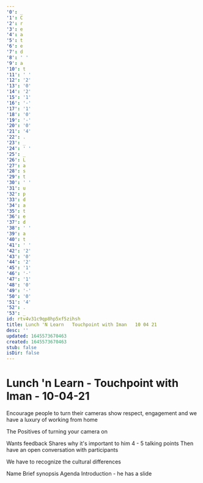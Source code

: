 ```yaml
---
'0': _
'1': C
'2': r
'3': e
'4': a
'5': t
'6': e
'7': d
'8': ' '
'9': a
'10': t
'11': ' '
'12': '2'
'13': '0'
'14': '2'
'15': '1'
'16': '-'
'17': '1'
'18': '0'
'19': '-'
'20': '0'
'21': '4'
'22': .
'23': _
'24': ' '
'25': _
'26': L
'27': a
'28': s
'29': t
'30': ' '
'31': u
'32': p
'33': d
'34': a
'35': t
'36': e
'37': d
'38': ' '
'39': a
'40': t
'41': ' '
'42': '2'
'43': '0'
'44': '2'
'45': '1'
'46': '-'
'47': '1'
'48': '0'
'49': '-'
'50': '0'
'51': '4'
'52': .
'53': _
id: rtv4v31c9qp8hp5xf5zihsh
title: Lunch 'N Learn   Touchpoint with Iman   10 04 21
desc: ''
updated: 1645573670463
created: 1645573670463
stub: false
isDir: false
---
```


# Lunch 'n Learn - Touchpoint with Iman - 10-04-21


Encourage people to turn their cameras
show respect, engagement and
we have a luxury of working from home

The Positives of turning your camera on

Wants feedback
Shares why it's important to him
4 - 5 talking points
Then have an open conversation with participants

We have to recognize the cultural differences

Name
Brief synopsis
Agenda
Introduction - he has a slide

